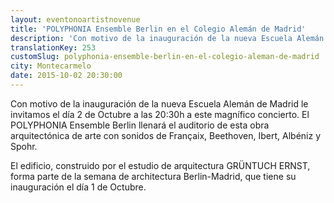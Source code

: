 ```yaml
---
layout: eventonoartistnovenue
title: 'POLYPHONIA Ensemble Berlin en el Colegio Alemán de Madrid'
description: 'Con motivo de la inauguración de la nueva Escuela Alemán de Madrid le invitamos el día 2 de Octubre a las 20:30h a este magnífico concierto. '
translationKey: 253
customSlug: polyphonia-ensemble-berlin-en-el-colegio-aleman-de-madrid
city: Montecarmelo
date: 2015-10-02 20:30:00
---
```


Con motivo de la inauguración de la nueva Escuela Alemán de Madrid le invitamos el día 2 de Octubre a las 20:30h a este magnífico concierto. El POLYPHONIA Ensemble Berlin llenará el auditorio de esta obra arquitectónica de arte con sonidos de Françaix, Beethoven, Ibert, Albéniz y Spohr.

El edificio, construido por el estudio de arquitectura GRÜNTUCH ERNST, forma parte de la semana de architectura Berlin-Madrid, que tiene su inauguración el día 1 de Octubre.
